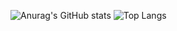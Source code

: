![Anurag's GitHub stats](https://github-readme-stats.vercel.app/api?username=Kowaak&show_icons=true&theme=dracula&)
![Top Langs](https://github-readme-stats.vercel.app/api/top-langs/?username=Kowaak&layout=pie&theme=dracula&hide=LLVM)

<!--
**Kowaak/Kowaak** is a ✨ _special_ ✨ repository because its `README.md` (this file) appears on your GitHub profile.
Here are some ideas to get you started:
- 🔭 I’m currently working on ...
- 🌱 I’m currently learning ...
- 👯 I’m looking to collaborate on ...
- 🤔 I’m looking for help with ...
- 💬 Ask me about ...
- 📫 How to reach me: ...
- 😄 Pronouns: ...
- ⚡ Fun fact: ...
-->
